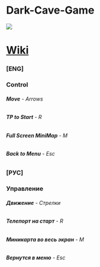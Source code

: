 # Dark-Cave-Game

[![](https://repository-images.githubusercontent.com/317181322/8ba3e700-33af-11eb-9d9a-6c6406456207)](https://youtu.be/i-fWct0Iaqg)


# [Wiki](https://github.com/Agzam4/Dark-Cave-Game-/wiki/)


###  [ENG] ###
### Control ###
###### **Move** - Arrows
###### **TP to Start** - R
###### **Full Screen MiniMap** - M
###### **Back to Menu** - Esc

### [РУС] ###
### Управление
###### **Движение** - Стрелки
###### **Телепорт на старт** - R
###### **Миникарта во весь экран** - M
###### **Вернутся в меню** - Esc
